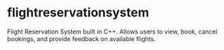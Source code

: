 # flightreservationsystem
Flight Reservation System built in C++. Allows users to view, book, cancel bookings, and provide feedback on available flights.
